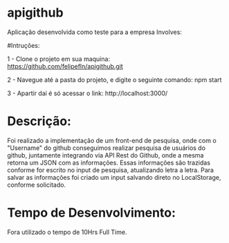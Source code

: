 # apigithub
Aplicação desenvolvida como teste para a empresa Involves:

#Intruções:

1 - Clone o projeto em sua maquina: https://github.com/felipefln/apigithub.git

2 - Navegue até a pasta do projeto, e digite o seguinte comando:
  npm start

3 - Apartir daí é só acessar o link: http://localhost:3000/



# Descrição:

Foi realizado a implementação de um front-end de pesquisa, onde com o "Username" do github conseguimos realizar pesquisa de usuários do github, 
juntamente integrando via API Rest do Github, onde a mesma retorna um JSON com as informações.
Essas informações são trazidas conforme for escrito no input de pesquisa, atualizando letra a letra. Para salvar as informações foi criado um 
input salvando direto no LocalStorage, conforme solicitado.


# Tempo de Desenvolvimento:

Fora utilizado o tempo de 10Hrs Full Time.


